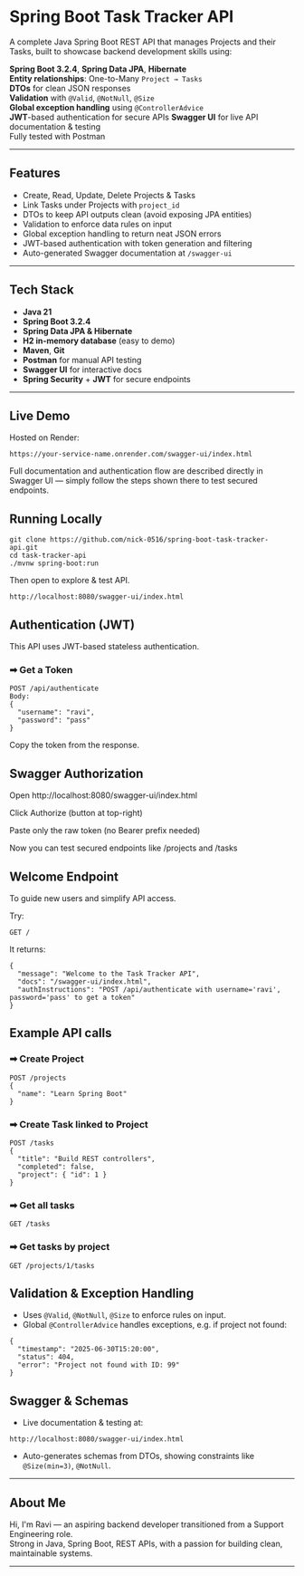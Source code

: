 # Spring Boot Task Tracker API

A complete Java Spring Boot REST API that manages Projects and their Tasks, built to showcase backend development skills using:

**Spring Boot 3.2.4**, **Spring Data JPA**, **Hibernate**  
**Entity relationships**: One-to-Many `Project → Tasks`  
**DTOs** for clean JSON responses  
**Validation** with `@Valid`, `@NotNull`, `@Size`  
**Global exception handling** using `@ControllerAdvice`  
**JWT**-based authentication for secure APIs 
**Swagger UI** for live API documentation & testing  
Fully tested with Postman

---

## Features

- Create, Read, Update, Delete Projects & Tasks
- Link Tasks under Projects with `project_id`
- DTOs to keep API outputs clean (avoid exposing JPA entities)
- Validation to enforce data rules on input
- Global exception handling to return neat JSON errors
- JWT-based authentication with token generation and filtering  
- Auto-generated Swagger documentation at `/swagger-ui`

---

## Tech Stack

- **Java 21**
- **Spring Boot 3.2.4**
- **Spring Data JPA & Hibernate**
- **H2 in-memory database** (easy to demo)
- **Maven**, **Git**
- **Postman** for manual API testing
- **Swagger UI** for interactive docs
- **Spring Security** + **JWT** for secure endpoints 

---

## Live Demo
Hosted on Render:
```
https://your-service-name.onrender.com/swagger-ui/index.html
```
Full documentation and authentication flow are described directly in Swagger UI — simply follow the steps shown there to test secured endpoints.


## Running Locally

```
git clone https://github.com/nick-0516/spring-boot-task-tracker-api.git
cd task-tracker-api
./mvnw spring-boot:run
```

Then open to explore & test API.

```
http://localhost:8080/swagger-ui/index.html
```

## Authentication (JWT)
This API uses JWT-based stateless authentication.

### ➡ Get a Token
```
POST /api/authenticate
Body:
{
  "username": "ravi",
  "password": "pass"
}
```
Copy the token from the response.

## Swagger Authorization
Open http://localhost:8080/swagger-ui/index.html

Click Authorize (button at top-right)

Paste only the raw token (no Bearer prefix needed)

Now you can test secured endpoints like /projects and /tasks

## Welcome Endpoint
To guide new users and simplify API access.

Try:

```
GET /
```
It returns:

```
{
  "message": "Welcome to the Task Tracker API",
  "docs": "/swagger-ui/index.html",
  "authInstructions": "POST /api/authenticate with username='ravi', password='pass' to get a token"
}
```

## Example API calls

### ➡ Create Project
```
POST /projects
{
  "name": "Learn Spring Boot"
}
```

### ➡ Create Task linked to Project
```
POST /tasks
{
  "title": "Build REST controllers",
  "completed": false,
  "project": { "id": 1 }
}
```

### ➡ Get all tasks
```
GET /tasks
```

### ➡ Get tasks by project
```
GET /projects/1/tasks
```


## Validation & Exception Handling

- Uses `@Valid`, `@NotNull`, `@Size` to enforce rules on input.
- Global `@ControllerAdvice` handles exceptions, e.g. if project not found:

```
{
  "timestamp": "2025-06-30T15:20:00",
  "status": 404,
  "error": "Project not found with ID: 99"
}
```

## Swagger & Schemas

- Live documentation & testing at:

```
http://localhost:8080/swagger-ui/index.html
```

- Auto-generates schemas from DTOs, showing constraints like `@Size(min=3)`, `@NotNull`.

---

## About Me

Hi, I'm Ravi — an aspiring backend developer transitioned from a Support Engineering role.  
Strong in Java, Spring Boot, REST APIs, with a passion for building clean, maintainable systems.

---

